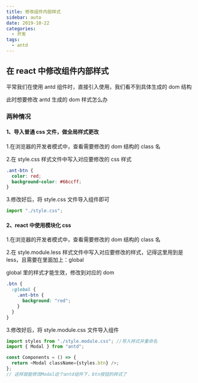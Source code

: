 ```yaml
---
title: 修改组件内部样式
sidebar: auto
date: 2019-10-22
categories:
  - 开发
tags:
  - antd
---
```


## 在 react 中修改组件内部样式

平常我们在使用 antd 组件时，直接引入使用，我们看不到具体生成的 dom 结构

此时想要修改 antd 生成的 dom 样式怎么办

### 两种情况

#### 1、导入普通 css 文件，做全局样式更改

1.在浏览器的开发者模式中，查看需要修改的 dom 结构的 class 名

2.在 style.css 样式文件中写入对应要修改的 css 样式

```css
.ant-btn {
  color: red;
  background-color: #66ccff;
}
```

3.修改好后，将 style.css 文件导入组件即可

```js
import "./style.css";
```

#### 2、react 中使用模块化 css

1.在浏览器的开发者模式中，查看需要修改的 dom 结构的 class 名

2.在 style.module.less 样式文件中写入对应要修改的样式，记得这里用到是 less，且需要在里面加上：global

global 里的样式才能生效，修改到对应的 dom

```css
.btn {
  :global {
    .ant-btn {
      background: "red";
    }
  }
}
```

3.修改好后，将 style.module.css 文件导入组件

```js
import styles from "./style.module.css"; //导入样式并重命名
import { Modal } from "antd";

const Components = () => {
  return <Modal className={styles.btn} />;
};
// 这样就能修改Modal这个antd组件下，btn按钮的样式了
```
